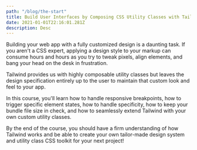 ```yaml
---
path: "/blog/the-start"
title: Build User Interfaces by Composing CSS Utility Classes with Tailwind
date: 2021-01-01T22:16:01.281Z
description: Desc
---
```

Building your web app with a fully customized design is a daunting task. If you aren't a CSS expert, applying a design style to your markup can consume hours and hours as you try to tweak pixels, align elements, and bang your head on the desk in frustration.

Tailwind provides us with highly composable utility classes but leaves the design specification entirely up to the user to maintain that custom look and feel to your app.

In this course, you'll learn how to handle responsive breakpoints, how to trigger specific element states, how to handle specificity, how to keep your bundle file size in check, and how to seamlessly extend Tailwind with your own custom utility classes.

By the end of the course, you should have a firm understanding of how Tailwind works and be able to create your own tailor-made design system and utility class CSS toolkit for your next project!